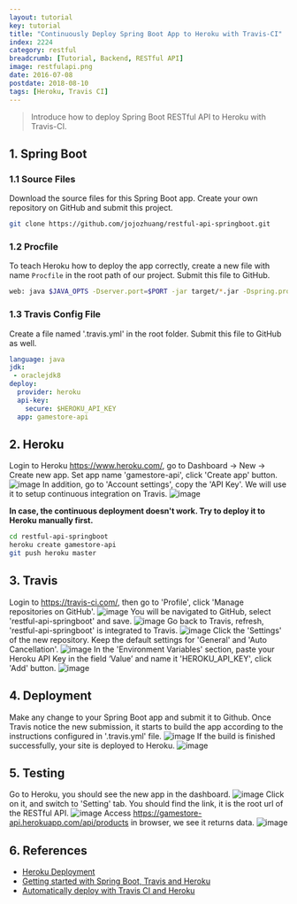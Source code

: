 ```yaml
---
layout: tutorial
key: tutorial
title: "Continuously Deploy Spring Boot App to Heroku with Travis-CI"
index: 2224
category: restful
breadcrumb: [Tutorial, Backend, RESTful API]
image: restfulapi.png
date: 2016-07-08
postdate: 2018-08-10
tags: [Heroku, Travis CI]
---
```


> Introduce how to deploy Spring Boot RESTful API to Heroku with Travis-CI.

## 1. Spring Boot
### 1.1 Source Files
Download the source files for this Spring Boot app. Create your own repository on GitHub and submit this project.
```sh
git clone https://github.com/jojozhuang/restful-api-springboot.git
```
### 1.2 Procfile
To teach Heroku how to deploy the app correctly, create a new file with name `Procfile` in the root path of our project. Submit this file to GitHub.
```sh
web: java $JAVA_OPTS -Dserver.port=$PORT -jar target/*.jar -Dspring.profiles.active=prod
```
### 1.3 Travis Config File
Create a file named '.travis.yml' in the root folder. Submit this file to GitHub as well.
```yml
language: java
jdk:
 - oraclejdk8
deploy:
  provider: heroku
  api-key:
    secure: $HEROKU_API_KEY
  app: gamestore-api
```

## 2. Heroku
Login to Heroku https://www.heroku.com/, go to Dashboard -> New -> Create new app. Set app name 'gamestore-api', click 'Create app' button.
![image](/public/images/frontend/2224/heroku_createapp.png)
In addition, go to 'Account settings', copy the 'API Key'. We will use it to setup continuous integration on Travis.
![image](/public/images/frontend/2224/heroku_apikey.png)  

**In case, the continuous deployment doesn't work. Try to deploy it to Heroku manually first.**
```sh
cd restful-api-springboot
heroku create gamestore-api
git push heroku master
```

## 3. Travis
Login to https://travis-ci.com/, then go to 'Profile', click 'Manage repositories on GitHub'.
![image](/public/images/frontend/2224/travis_profile.png)
You will be navigated to GitHub, select 'restful-api-springboot' and save.
![image](/public/images/frontend/2224/github_add_repository.png)
Go back to Travis, refresh, 'restful-api-springboot' is integrated to Travis.
![image](/public/images/frontend/2224/travis_add_repository.png)
Click the 'Settings' of the new repository. Keep the default settings for 'General' and 'Auto Cancellation'.
![image](/public/images/frontend/2224/travis_settings.png)
In the 'Environment Variables' section, paste your Heroku API Key in the field ‘Value’ and name it 'HEROKU_API_KEY', click 'Add' button.
![image](/public/images/frontend/2224/travis_environment_variable.png)

## 4. Deployment
Make any change to your Spring Boot app and submit it to Github. Once Travis notice the new submission, it starts to build the app according to the instructions configured in '.travis.yml' file.
![image](/public/images/frontend/2224/travis_build.png)
If the build is finished successfully, your site is deployed to Heroku.
![image](/public/images/frontend/2224/travis_deploy.png)  

## 5. Testing
Go to Heroku, you should see the new app in the dashboard.
![image](/public/images/frontend/2224/heroku_newapp.png)
Click on it, and switch to 'Setting' tab. You should find the link, it is the root url of the RESTful API.
![image](/public/images/frontend/2224/heroku_link.png)
Access https://gamestore-api.herokuapp.com/api/products in browser, we see it returns data.
![image](/public/images/frontend/2224/heroku_api.png)

## 6. References
* [Heroku Deployment](https://docs.travis-ci.com/user/deployment/heroku/)
* [Getting started with Spring Boot, Travis and Heroku](https://medium.com/@felippepuhle/getting-started-with-spring-boot-travis-and-heroku-4562a723fd0e)
* [Automatically deploy with Travis CI and Heroku](https://medium.com/@felipeluizsoares/automatically-deploy-with-travis-ci-and-heroku-ddba1361647f)
